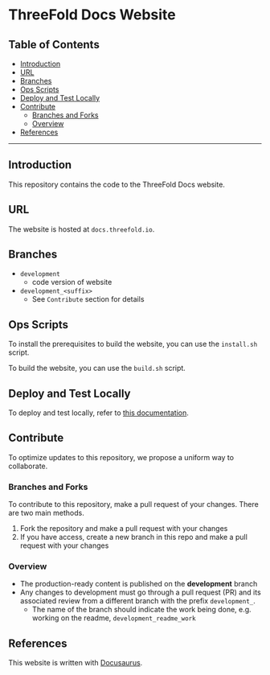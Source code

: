 <h1> ThreeFold Docs Website </h1>

<h2>Table of Contents</h2>

- [Introduction](#introduction)
- [URL](#url)
- [Branches](#branches)
- [Ops Scripts](#ops-scripts)
- [Deploy and Test Locally](#deploy-and-test-locally)
- [Contribute](#contribute)
  - [Branches and Forks](#branches-and-forks)
  - [Overview](#overview)
- [References](#references)

---

## Introduction

This repository contains the code to the ThreeFold Docs website.

## URL

The website is hosted at `docs.threefold.io`.

## Branches

- `development`
  - code version of website
- `development_<suffix>`
  - See `Contribute` section for details

## Ops Scripts

To install the prerequisites to build the website, you can use the `install.sh` script.

To build the website, you can use the `build.sh` script.

## Deploy and Test Locally

To deploy and test locally, refer to [this documentation](./docs_website/README.md).

## Contribute

To optimize updates to this repository, we propose a uniform way to collaborate.

### Branches and Forks

To contribute to this repository, make a pull request of your changes. There are two main methods.

1. Fork the repository and make a pull request with your changes
2. If you have access, create a new branch in this repo and make a pull request with your changes

### Overview

- The production-ready content is published on the **development** branch
- Any changes to development must go through a pull request (PR) and its associated review from a different branch with the prefix `development_`. 
  - The name of the branch should indicate the work being done, e.g. working on the readme, `development_readme_work`

## References

This website is written with [Docusaurus](https://docusaurus.io/).